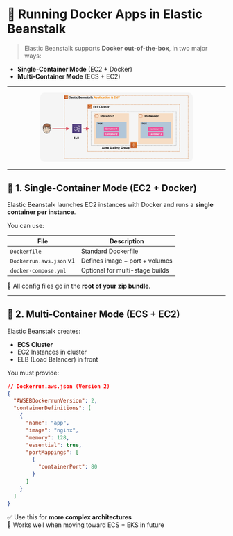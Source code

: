 # 🐳 **Running Docker Apps in Elastic Beanstalk**

> Elastic Beanstalk supports **Docker out-of-the-box**, in two major ways:

- **Single-Container Mode** (EC2 + Docker)
- **Multi-Container Mode** (ECS + EC2)

---

<div align="center">
    <img src="images/aws-eb-with-docker.png" alt="AWS EB with Docker" style="border-radius: 10px; width: 70%;">
</div>

---

## 🧱 1. **Single-Container Mode (EC2 + Docker)**

Elastic Beanstalk launches EC2 instances with Docker and runs a **single container per instance**.

You can use:

| File                    | Description                     |
| ----------------------- | ------------------------------- |
| `Dockerfile`            | Standard Dockerfile             |
| `Dockerrun.aws.json` v1 | Defines image + port + volumes  |
| `docker-compose.yml`    | Optional for multi-stage builds |

📍 All config files go in the **root of your zip bundle**.

---

## 🧱 2. **Multi-Container Mode (ECS + EC2)**

Elastic Beanstalk creates:

- **ECS Cluster**
- EC2 Instances in cluster
- ELB (Load Balancer) in front

You must provide:

```json
// Dockerrun.aws.json (Version 2)
{
  "AWSEBDockerrunVersion": 2,
  "containerDefinitions": [
    {
      "name": "app",
      "image": "nginx",
      "memory": 128,
      "essential": true,
      "portMappings": [
        {
          "containerPort": 80
        }
      ]
    }
  ]
}
```

✅ Use this for **more complex architectures**  
🧠 Works well when moving toward ECS + EKS in future
